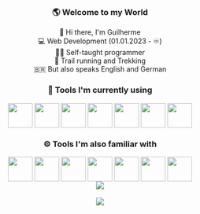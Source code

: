 <div align="center">

### 🌎 Welcome to my World</br>
👋 Hi there, I'm Guilherme</br>
💻 Web Development (01.01.2023 - ♾️)</br>
👨‍💻 Self-taught programmer</br>
🥾 Trail running and Trekking</br>
🇧🇷 But also speaks English and German</br>
### 🚀 Tools I'm currently using </br>

<div style="display:inline-block">
  <img src="https://cdn.jsdelivr.net/gh/devicons/devicon/icons/html5/html5-original-wordmark.svg" width="50px" align="center"  />
  <img src="https://cdn.jsdelivr.net/gh/devicons/devicon/icons/css3/css3-original-wordmark.svg" width="50px" align="center" />
  <img src="https://cdn.jsdelivr.net/gh/devicons/devicon/icons/javascript/javascript-original.svg" width="50px" align="center" />
  <img src="https://cdn.jsdelivr.net/gh/devicons/devicon/icons/git/git-original.svg" width="50px" align="center" />
  <img src="https://cdn.jsdelivr.net/gh/devicons/devicon/icons/github/github-original.svg" width="50px" align="center" />
  <img src="https://cdn.jsdelivr.net/gh/devicons/devicon/icons/vuejs/vuejs-original.svg" width="50px" align="center" />
  <img src="https://cdn.jsdelivr.net/gh/devicons/devicon/icons/linux/linux-original.svg" width="50px" align="center" />
</div></br>

### ⚙️ Tools I'm also familiar with</br>

<div style="display:inline-block">
  <img src="https://cdn.jsdelivr.net/gh/devicons/devicon/icons/python/python-original.svg" width="50px" align="center"  />
  <img src="https://cdn.jsdelivr.net/gh/devicons/devicon/icons/photoshop/photoshop-plain.svg" width="50px" align="center" />
  <img src="https://cdn.jsdelivr.net/gh/devicons/devicon/icons/react/react-original.svg" width="50px" align="center" />
  <img src="https://cdn.jsdelivr.net/gh/devicons/devicon/icons/mongodb/mongodb-original.svg" width="50px" align="center" />
  <img src="https://cdn.jsdelivr.net/gh/devicons/devicon/icons/typescript/typescript-original.svg" width="50px" align="center" />
  <img src="https://cdn.jsdelivr.net/gh/devicons/devicon/icons/bootstrap/bootstrap-original.svg"  width="50px" align="center" />
  <img src="https://cdn.jsdelivr.net/gh/devicons/devicon/icons/bash/bash-original.svg" width="50px" align="center" />
</div>
</br>
<div>
  <img src="https://github-readme-stats.vercel.app/api/top-langs/?username=devguicordeiro&layout=compact&langs_count=7&theme=highcontrast"/>
  </br>
  </br>
  <img src="https://github-readme-stats.vercel.app/api?username=devguicordeiro&show_icons=true&theme=highcontrast&include_all_commits=true&count_private=true" />
</div>

</div>
